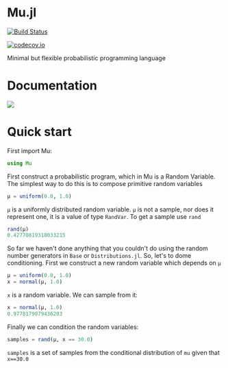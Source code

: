# Mu.jl

[![Build Status](https://travis-ci.org/zenna/Mu.jl.svg?branch=master)](https://travis-ci.org/zenna/Mu.jl)

[![codecov.io](http://codecov.io/github/zenna/Mu.jl/coverage.svg?branch=master)](http://codecov.io/github/zenna/Mu.jl?branch=master)

Minimal but flexible probabilistic programming language

# Documentation

<!-- [![](https://img.shields.io/badge/docs-stable-blue.svg)](https://zenna.github.io/Mu.jl/stable) -->
[![](https://img.shields.io/badge/docs-latest-blue.svg)](https://zenna.github.io/Mu.jl/latest)

# Quick start

First import Mu:

```julia
using Mu
```


First construct a probabilistic program, which in Mu is a Random Variable.
The simplest way to do this is to compose primitive random variables 

```julia
μ = uniform(0.0, 1.0)
```

`μ` is a uniformly distributed random variable.
`μ` is not a sample, nor does it represent one, it is a value of type `RandVar`.
To get a sample use `rand`

```julia
rand(μ)
0.42770819318033215
```

So far we haven't done anything that you couldn't do using the random number generators in `Base` or `Distributions.jl`.
So, let's to dome conditioning.
First we construct a new random variable which depends on `μ`

```julia
μ = uniform(0.0, 1.0)
x = normal(μ, 1.0)
```

`x` is a random variable.  We can sample from it:
```julia
x = normal(μ, 1.0)
0.9778179079436203
```

Finally we can condition the random variables:

```julia
samples = rand(μ, x == 30.0)
```

`samples` is a set of samples from the conditional distribution of `mu` given that `x==30.0`
